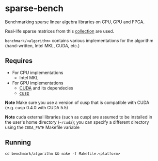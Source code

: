 sparse-bench
============

Benchmarking sparse linear algebra libraries on CPU, GPU and FPGA.

Real-life sparse matrices from this
[collection](http://www.cise.ufl.edu/research/sparse/matrices/) are
used.

`benchmark/<algorithm>` contains various implementations for the
algorithm (hand-written, Intel MKL, CUDA, etc.)

## Requires

<!-- Prerequisites -->
<!-- ============= -->

<!-- You should have installed: -->

<!-- 1. For CPU benchmarking: -->
<!--   - [armadillo](http://arma.sourceforge.net/) and its dependencies -->
<!--   - [PetSC](http://www.mcs.anl.gov/petsc/) -->
<!--   - [trilinos](http://trilinos.sandia.gov/) -->
<!--   - Note! For maximum performance these libraries usually require -->
<!--   vendor specific libraries (e.g. Intel MKL) or optimized linear -->
<!--   algebra packs (see their documentation for details) -->

* For CPU implementations
  * Intel MKL
* For GPU implementations
  * [CUDA](http://www.nvidia.com/object/cuda_home_new.html) and its dependecies
  * [cusp](https://github.com/cusplibrary/cusplibrary)

__Note__ Make sure you use a version of cusp that is compatible with
  CUDA (e.g. cusp 0.4.0 with CUDA 5.5)

__Note__ cuda external libraries (such as cusp) are assumed to be
  installed in the user's home directory (`~/cuda`); you can specify a
  different directory using the `CUDA_PATH` Makefile variable

<!-- 3. For FPGA benchmarking: -->
<!--   - coming soon... -->

<!-- 4. Other: -->
<!--   - python2.7 (including the wget package) -->


## Running

`cd benchmark/algorithm && make -f Makefile.<platform>`
